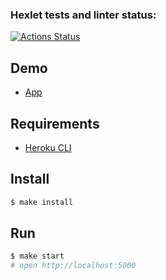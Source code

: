 ### Hexlet tests and linter status:
[![Actions Status](https://github.com/1g0rbm/frontend-project-lvl4/workflows/hexlet-check/badge.svg)](https://github.com/1g0rbm/frontend-project-lvl4/actions)

## Demo
* [App](https://frozen-ocean-23276.herokuapp.com/)

## Requirements

* [Heroku CLI](https://devcenter.heroku.com/articles/heroku-cli)

## Install

```sh
$ make install
```

## Run

```sh
$ make start
# open http://localhost:5000
```

